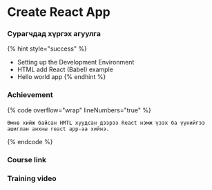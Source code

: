 # Create React App

### Сурагчдад хүргэх агуулгa

{% hint style="success" %}
* Setting up the Development Environment
* HTML add React (Babel) example
* Hello world app
{% endhint %}

### Achievement

{% code overflow="wrap" lineNumbers="true" %}
```
Өмнө хийж байсан HMTL хуудсан дээрээ React нэмж үзэх ба үүнийгээ ашиглан анхны react app-аа хийнэ.
```
{% endcode %}

### Course link

### Training video
